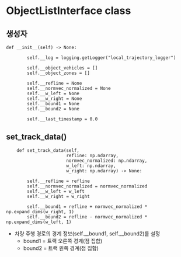 # ObjectListInterface class 

## 생성자
```
def __init__(self) -> None:

        self.__log = logging.getLogger("local_trajectory_logger")

        self.__object_vehicles = []
        self.__object_zones = []

        self.__refline = None
        self.__normvec_normalized = None
        self.__w_left = None
        self.__w_right = None
        self.__bound1 = None
        self.__bound2 = None

        self.__last_timestamp = 0.0
```

## set_track_data()
```
    def set_track_data(self,
                       refline: np.ndarray,
                       normvec_normalized: np.ndarray,
                       w_left: np.ndarray,
                       w_right: np.ndarray) -> None:

        self.__refline = refline
        self.__normvec_normalized = normvec_normalized
        self.__w_left = w_left
        self.__w_right = w_right

        self.__bound1 = refline + normvec_normalized * np.expand_dims(w_right, 1)
        self.__bound2 = refline - normvec_normalized * np.expand_dims(w_left, 1)
```
- 차량 주행 경로의 경계 정보(self.__bound1, self.__bound2)를 설정
  - bound1 = 트랙 오른쪽 경계(점 집합)
  - bound2 = 트랙 왼쪽 경계(점 집합)